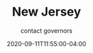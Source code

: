---
date: 2020-09-11T11:55:00-04:00
title: "New Jersey"
ab: "NJ"
seo_title: "Contact New Jersey Governor"
description: Contact New Jersey Governor
author: contact governors
url: /new-jersey/
weight: 1
---